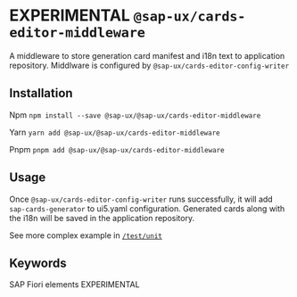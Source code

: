 #  EXPERIMENTAL `@sap-ux/cards-editor-middleware`

A middleware to store generation card manifest and i18n text to application repository. Middlware is configured by `@sap-ux/cards-editor-config-writer`

## Installation
Npm
`npm install --save @sap-ux/@sap-ux/cards-editor-middleware`

Yarn
`yarn add @sap-ux/@sap-ux/cards-editor-middleware`

Pnpm
`pnpm add @sap-ux/@sap-ux/cards-editor-middleware`

## Usage
Once `@sap-ux/cards-editor-config-writer` runs successfully, it will add `sap-cards-generator` to ui5.yaml configuration. Generated cards along with the i18n will be saved in the application repository.

See more complex example in [`/test/unit`](./test/unit)

## Keywords
SAP Fiori elements
EXPERIMENTAL
